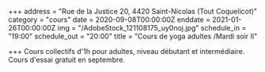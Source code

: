 +++
address = "Rue de la Justice 20, 4420 Saint-Nicolas (Tout Coquelicot)"
category = "cours"
date = 2020-09-08T00:00:00Z
enddate = 2021-01-26T00:00:00Z
img = "/AdobeStock_121108175_uy0noj.jpg"
schedule_in = "19:00"
schedule_out = "20:00"
title = "Cours de yoga adultes /Mardi soir II"

+++
Cours collectifs d'1h pour adultes, niveau débutant et intermédiaire. Cours d'essai gratuit en septembre.